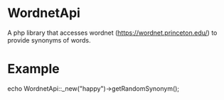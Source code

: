 # WordnetApi
A php library that accesses wordnet (https://wordnet.princeton.edu/) to provide synonyms of words.

# Example

echo WordnetApi::_new("happy")->getRandomSynonym();
